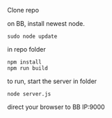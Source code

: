 Clone repo

on BB, install newest node. 
```
sudo node update
```

in repo folder
```
npm install
npm run build
```

to run, start the server in folder
```
node server.js
```

direct your browser to BB IP:9000